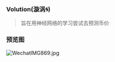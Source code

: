 ### Volution(漩涡🌀)

> 旨在用神经网络的学习尝试去预测币价

### 预览图

![WechatIMG869.jpg](https://a.photo/images/2018/09/16/WechatIMG869.jpg)